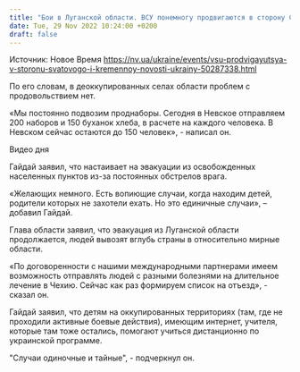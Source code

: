```yaml
---
title: "Бои в Луганской области. ВСУ понемногу продвигаются в сторону Сватового и Кременной"
date: Tue, 29 Nov 2022 10:24:00 +0200
draft: false
---
```

Источник: Новое Время https://nv.ua/ukraine/events/vsu-prodvigayutsya-v-storonu-svatovogo-i-kremennoy-novosti-ukrainy-50287338.html


По его словам, в деоккупированных селах области проблем с продовольствием нет.

«Мы постоянно подвозим проднаборы. Сегодня в Невское отправляем 200 наборов и 150 буханок хлеба, в расчете на каждого человека. В Невском сейчас остаются до 150 человек», - написал он.

 Видео дня   

Гайдай заявил, что настаивает на эвакуации из освобожденных населенных пунктов из-за постоянных обстрелов врага.

«Желающих немного. Есть вопиющие случаи, когда находим детей, родители которых не захотели ехать. Но это единичные случаи», – добавил Гайдай.

Глава области заявил, что эвакуация из Луганской области продолжается, людей вывозят вглубь страны в относительно мирные области.

«По договоренности с нашими международными партнерами имеем возможность отправлять людей с разными болезнями на длительное лечение в Чехию. Сейчас как раз формируем список на отъезд», - сказал он.

Гайдай заявил, что детям на оккупированных территориях (там, где не проходили активные боевые действия), имеющим интернет, учителя, которые там тоже остались, помогают учиться дистанционно по украинской программе.

"Случаи одиночные и тайные", - подчеркнул он.
